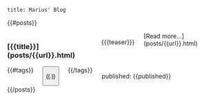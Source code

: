 ```config
title: Marius' Blog
```

{{#posts}}
  <article class="post">
    <div class="row">
      <div class="columns small-12 medium-9">
        <h3>[{{title}}](posts/{{url}}.html)</h3>
        <p>{{{teaser}}}</p>
        <div class="text-right">
          [Read more...](posts/{{url}}.html)
        </div>
      </div>
      <div class="columns small-12 medium-3">
        {{#tags}}
          <button class="button small hollow tag">{{.}}</button>
        {{/tags}}
        <p>published: {{published}}</p>
      </div>
    </div>
  </article>
{{/posts}}